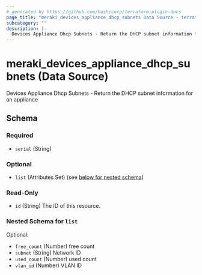 ```yaml
---
# generated by https://github.com/hashicorp/terraform-plugin-docs
page_title: "meraki_devices_appliance_dhcp_subnets Data Source - terraform-provider-meraki"
subcategory: ""
description: |-
  Devices Appliance Dhcp Subnets - Return the DHCP subnet information for an appliance
---
```


# meraki_devices_appliance_dhcp_subnets (Data Source)

Devices Appliance Dhcp Subnets - Return the DHCP subnet information for an appliance



<!-- schema generated by tfplugindocs -->
## Schema

### Required

- `serial` (String)

### Optional

- `list` (Attributes Set) (see [below for nested schema](#nestedatt--list))

### Read-Only

- `id` (String) The ID of this resource.

<a id="nestedatt--list"></a>
### Nested Schema for `list`

Optional:

- `free_count` (Number) free count
- `subnet` (String) Network ID
- `used_count` (Number) used count
- `vlan_id` (Number) VLAN ID


